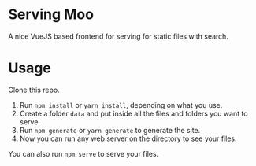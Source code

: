 # Serving Moo

A nice VueJS based frontend for serving for static files with search.

# Usage

Clone this repo.

1. Run `npm install` or `yarn install`, depending on what you use.
2. Create a folder `data` and put inside all the files and folders you want to serve.
3. Run `npm generate` or `yarn generate` to generate the site.
4. Now you can run any web server on the directory to see your files.


You can also run `npm serve` to serve your files.